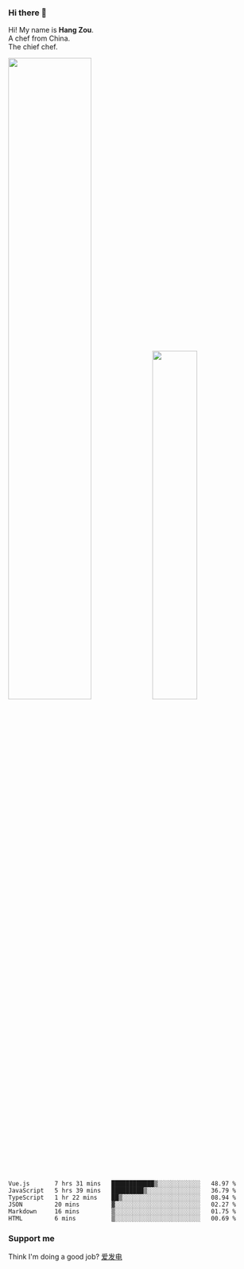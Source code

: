 ### Hi there 👋

Hi! My name is **Hang Zou**.  
A chef from China.  
The chief chef.

<img align="" width="57.5%" src="https://github-readme-stats.vercel.app/api?username=zouhangwithsweet&hide_title=true&hide_border=true&show_icons=true&include_all_commits=true&line_height=21" /><img align="" width="42.4%" src="https://github-readme-stats.vercel.app/api/top-langs/?username=zouhangwithsweet&hide_title=true&hide_border=true&layout=compact" />

<!--START_SECTION:waka-->

```text
Vue.js       7 hrs 31 mins   ████████████▒░░░░░░░░░░░░   48.97 %
JavaScript   5 hrs 39 mins   █████████▒░░░░░░░░░░░░░░░   36.79 %
TypeScript   1 hr 22 mins    ██▒░░░░░░░░░░░░░░░░░░░░░░   08.94 %
JSON         20 mins         ▓░░░░░░░░░░░░░░░░░░░░░░░░   02.27 %
Markdown     16 mins         ▒░░░░░░░░░░░░░░░░░░░░░░░░   01.75 %
HTML         6 mins          ▒░░░░░░░░░░░░░░░░░░░░░░░░   00.69 %
```

<!--END_SECTION:waka-->

### Support me

Think I'm doing a good job? [爱发电](https://afdian.net/@zouhangsweet)
